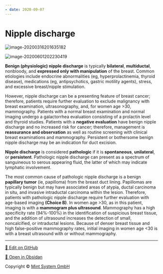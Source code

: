 ```yaml
---
- date: 2020-09-07
---
```


# Nipple discharge

<!-- nipple discharge management -->

![image-20200316201635182](https://photos.thisispiggy.com/file/wikiFiles/image-20200316201635182.png)

![image-20200601202230419](https://photos.thisispiggy.com/file/wikiFiles/image-20200601202230419.png)

**Benign (physiologic) nipple discharge** is typically **bilateral**, **multiductal**, nonbloody, and **expressed only with manipulation** of the breast. Common etiologies include endocrine abnormalities (eg, hyperprolactinemia, thyroid disease), medications (eg, antipsychotics, gastric motility agents), stress, and excessive breast/nipple stimulation.

However, nipple discharge can be a presenting feature of breast cancer; therefore, patients require further evaluation to exclude malignancy with breast examination, ultrasonography, and, for women age >30, mammography. Patients with a normal breast examination and normal imaging undergo a galactorrhea evaluation consisting of a prolactin level and thyroid studies. Patients with a **negative evaluation** have benign nipple discharge and no increased risk for cancer; therefore, management is **reassurance and observation** as well as routine screening with clinical breast examinations and mammography. Persistent or bothersome benign nipple discharge may be an indication for duct excision.

**Nipple discharge** is considered **pathologic** if it is **spontaneous**, **unilateral**, or **persistent**. Pathologic nipple discharge can present as a spectrum of sanguineous to serous appearing fluid, the latter of which may indicate lymphatic involvement.

The most common cause of pathologic nipple discharge is a benign **papillary tumor** (ie, papilloma) from the breast duct lining. Papillomas are typically benign but may have associated areas of atypia, ductal carcinoma in situ, and invasive intraductal carcinoma within the lesion. Therefore, patients with pathologic nipple discharge require further evaluation with age-based imaging **(Choice B)**. In women age >30, as in this patient, imaging is with a **mammogram plus ultrasound**. Mammography has a high specificity rate (94%-100%) in the identification of suspicious breast tissue, and the addition of ultrasound increases the detection of small, noncalcified, or intraductal lesions. Because of denser breast tissue and high false-positive mammography rates, initial imaging in women age <30 is with a breast ultrasound with or without mammography.


<hr>

[📝 Edit on GitHub](https://github.com/Mint-System/Knowledge/blob/master/Nipple%20discharge.md)

[📂 Open in Obsidan](obsidian://open?vault=Knowledge%20Mint%20System&file=Nipple%20discharge.md ':target=_self')

<footer>Copyright © <a href="https://www.mint-system.ch/">Mint System GmbH</a></footer>